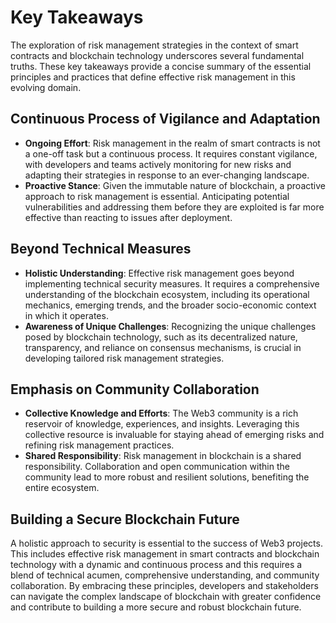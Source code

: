 # Key Takeaways

The exploration of risk management strategies in the context of smart contracts and blockchain technology underscores several fundamental truths. These key takeaways provide a concise summary of the essential principles and practices that define effective risk management in this evolving domain.

## Continuous Process of Vigilance and Adaptation

* **Ongoing Effort**: Risk management in the realm of smart contracts is not a one-off task but a continuous process. It requires constant vigilance, with developers and teams actively monitoring for new risks and adapting their strategies in response to an ever-changing landscape.
* **Proactive Stance**: Given the immutable nature of blockchain, a proactive approach to risk management is essential. Anticipating potential vulnerabilities and addressing them before they are exploited is far more effective than reacting to issues after deployment.

## Beyond Technical Measures

* **Holistic Understanding**: Effective risk management goes beyond implementing technical security measures. It requires a comprehensive understanding of the blockchain ecosystem, including its operational mechanics, emerging trends, and the broader socio-economic context in which it operates.
* **Awareness of Unique Challenges**: Recognizing the unique challenges posed by blockchain technology, such as its decentralized nature, transparency, and reliance on consensus mechanisms, is crucial in developing tailored risk management strategies.

## Emphasis on Community Collaboration

* **Collective Knowledge and Efforts**: The Web3 community is a rich reservoir of knowledge, experiences, and insights. Leveraging this collective resource is invaluable for staying ahead of emerging risks and refining risk management practices.
* **Shared Responsibility**: Risk management in blockchain is a shared responsibility. Collaboration and open communication within the community lead to more robust and resilient solutions, benefiting the entire ecosystem.

## Building a Secure Blockchain Future

A holistic approach to security is essential to the success of Web3 projects. This includes effective risk management in smart contracts and blockchain technology with a dynamic and continuous process and this requires a blend of technical acumen, comprehensive understanding, and community collaboration. By embracing these principles, developers and stakeholders can navigate the complex landscape of blockchain with greater confidence and contribute to building a more secure and robust blockchain future.

